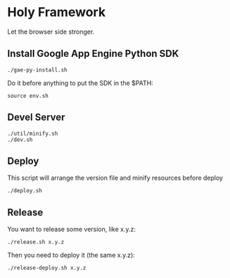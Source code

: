 Holy Framework
==

Let the browser side stronger.

Install Google App Engine Python SDK
--

    ./gae-py-install.sh
    
Do it before anything to put the SDK in the $PATH:

    source env.sh
    
Devel Server
--
    ./util/minify.sh
    ./dev.sh
    
Deploy
--

This script will arrange the version file and minify resources before deploy

    ./deploy.sh
    
Release
--

You want to release some version, like x.y.z:

    ./release.sh x.y.z
    
Then you need to deploy it (the same x.y.z):

    ./release-deploy.sh x.y.z
    


   




